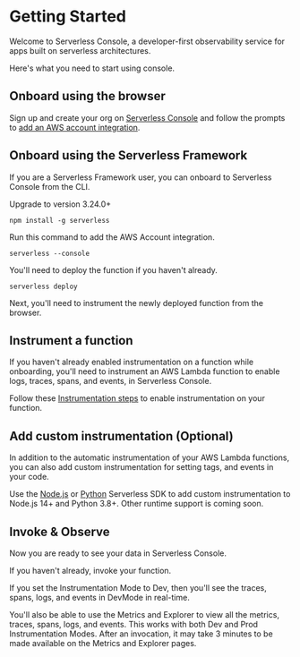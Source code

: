 <!--
title: Getting Started
menuText: Getting Started
description: Getting Started with Serverless Console
menuOrder: 1
-->

# Getting Started

Welcome to Serverless Console, a developer-first observability service for apps
built on serverless architectures.

Here's what you need to start using console.

## Onboard using the browser

Sign up and create your org on [Serverless Console](https://console.serverless.com?ref_website=https%3A%2F%2Fwww.serverless.com%2Fconsole%2Fdocs%2F)
and follow the prompts to [add an AWS account integration](./integrations/aws.md).

## Onboard using the Serverless Framework

If you are a Serverless Framework user, you can onboard to Serverless Console
from the CLI.

Upgrade to version 3.24.0+

```text
npm install -g serverless
```

Run this command to add the AWS Account integration.

```text
serverless --console 
```

You'll need to deploy the function if you haven't already.

```text
serverless deploy
```

Next, you'll need to instrument the newly deployed function from the browser.

## Instrument a function

If you haven't already enabled instrumentation on a function while onboarding,
you'll need to instrument an AWS Lambda function to enable logs, traces, spans,
and events, in Serverless Console.

Follow these [Instrumentation steps](./instrumentation.md) to enable
instrumentation on your function.

## Add custom instrumentation (Optional)

In addition to the automatic instrumentation of your AWS Lambda functions, you
can also add custom instrumentation for setting tags, and events in your code. 

Use the [Node.js](./nodejs-sdk.md) or [Python](./python-sdk.js) Serverless SDK
to add custom instrumentation to Node.js 14+ and Python 3.8+. Other runtime
support is coming soon.

## Invoke & Observe

Now you are ready to see your data in Serverless Console.

If you haven't already, invoke your function.

If you set the Instrumentation Mode to Dev, then you'll see the traces, spans,
logs, and events in DevMode in real-time.

You'll also be able to use the Metrics and Explorer to view all the metrics,
traces, spans, logs, and events. This works with both Dev and Prod
Instrumentation Modes. After an invocation, it may take 3 minutes to be made
available on the Metrics and Explorer pages.
